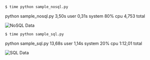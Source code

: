 ```sh
$ time python sample_nosql.py
```
python sample_nosql.py  3,50s user 0,31s system 80% cpu 4,753 total

![NoSQL Data](nosql.jpg?raw=true "Data")

```sh
$ time python sample_sql.py
```
python sample_sql.py  13,68s user 1,14s system 20% cpu 1:12,01 total

![SQL Data](sql.jpg?raw=true "Data")